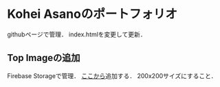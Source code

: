 # Kohei Asanoのポートフォリオ
githubページで管理．
index.htmlを変更して更新．

## Top Imageの追加
Firebase Storageで管理．
[ここから](https://console.firebase.google.com/u/0/project/portfolio-6d417/overview?hl=ja)追加する．
200x200サイズにすること．
